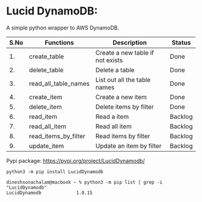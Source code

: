 # Lucid DynamoDB:

A simple python wrapper to AWS DynamoDB.


| S.No | Functions            | Description                      | Status  |
|------|----------------------|----------------------------------|---------|
| 1.   | create_table         | Create a new table if not exists | Done    |
| 2.   | delete_table         | Delete a table                   | Done    |
| 3.   | read_all_table_names | List out all the table names     | Done    |
| 4.   | create_item          | Create a new item                | Done    |
| 5.   | delete_item          | Delete items by filter           | Done    |
| 6.   | read_item            | Read a item                      | Backlog |
| 7.   | read_all_item        | Read all item                    | Backlog |
| 8.   | read_items_by_filter | Read items by filter             | Backlog |
| 9.   | update_item          | Update an item by filter         | Backlog |

Pypi package: https://pypi.org/project/LucidDynamodb/



```
python3 -m pip install LucidDynamodb

dineshsonachalam@macbook ~ % python3 -m pip list | grep -i "LucidDynamodb"
LucidDynamodb             1.0.15
```



